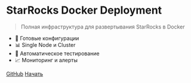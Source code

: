 # StarRocks Docker Deployment

> Полная инфраструктура для развертывания StarRocks в Docker

- 🚀 Готовые конфигурации
- 📊 Single Node и Cluster
- 🔧 Автоматическое тестирование
- 📈 Мониторинг и алерты

[GitHub](https://github.com/duhdark/StarRocks)
[Начать](quickstart.md) 